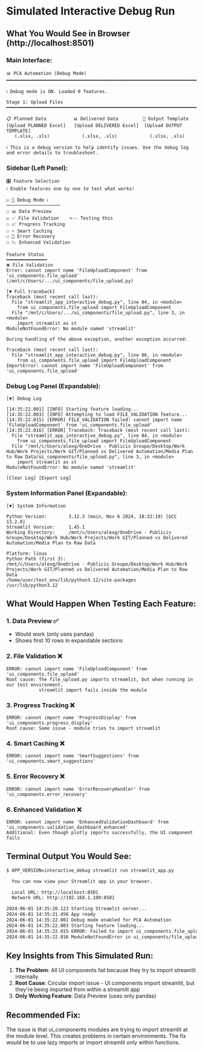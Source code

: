 # Simulated Interactive Debug Run

## What You Would See in Browser (http://localhost:8501)

### Main Interface:
```
📊 PCA Automation (Debug Mode)
━━━━━━━━━━━━━━━━━━━━━━━━━━━━━━━━━━━━━━━━━━━━━━━━━━━━━━━━━━━━━━━━━━━━━━━━

ℹ️ Debug mode is ON. Loaded 0 features.

Stage 1: Upload Files
━━━━━━━━━━━━━━━━━━━━━━━━━━━━━━━━━━━━━━━━━━━━━━━━━━━━━━━━━━━━━━━━━━━━━━━━

📋 Planned Data          📊 Delivered Data         📝 Output Template
[Upload PLANNED Excel]   [Upload DELIVERED Excel]  [Upload OUTPUT TEMPLATE]
   (.xlsx, .xls)            (.xlsx, .xls)            (.xlsx, .xls)

ℹ️ This is a debug version to help identify issues. Use the debug log and error details to troubleshoot.
```

### Sidebar (Left Panel):
```
🎛️ Feature Selection
ℹ️ Enable features one by one to test what works!

☑️ 🐛 Debug Mode ℹ️
────────────────────
☐ 📊 Data Preview
☑️ ✅ File Validation    <-- Testing this
☐ 📈 Progress Tracking
☐ ⚡ Smart Caching
☐ 🔧 Error Recovery
☐ 📉 Enhanced Validation

Feature Status
━━━━━━━━━━━━━━━
❌ File Validation
Error: cannot import name 'FileUploadComponent' from 'ui_components.file_upload' (/mnt/c/Users/.../ui_components/file_upload.py)

[▼ Full traceback]
Traceback (most recent call last):
  File "streamlit_app_interactive_debug.py", line 84, in <module>
    from ui_components.file_upload import FileUploadComponent
  File "/mnt/c/Users/.../ui_components/file_upload.py", line 3, in <module>
    import streamlit as st
ModuleNotFoundError: No module named 'streamlit'

During handling of the above exception, another exception occurred:

Traceback (most recent call last):
  File "streamlit_app_interactive_debug.py", line 86, in <module>
    from ui_components.file_upload import FileUploadComponent
ImportError: cannot import name 'FileUploadComponent' from 'ui_components.file_upload'
```

### Debug Log Panel (Expandable):
```
[▼] Debug Log

[14:35:22.001] [INFO] Starting feature loading...
[14:35:22.003] [INFO] Attempting to load FILE_VALIDATION feature...
[14:35:22.015] [ERROR] FILE_VALIDATION failed: cannot import name 'FileUploadComponent' from 'ui_components.file_upload'
[14:35:22.016] [ERROR] Traceback: Traceback (most recent call last):
  File "streamlit_app_interactive_debug.py", line 84, in <module>
    from ui_components.file_upload import FileUploadComponent
  File "/mnt/c/Users/alexg/OneDrive - Publicis Groupe/Desktop/Work Hub/Work Projects/Work GIT/Planned vs Delivered Automation/Media Plan to Raw Data/ui_components/file_upload.py", line 3, in <module>
    import streamlit as st
ModuleNotFoundError: No module named 'streamlit'

[Clear Log] [Export Log]
```

### System Information Panel (Expandable):
```
[▼] System Information

Python Version:        3.12.3 (main, Nov 6 2024, 18:32:19) [GCC 13.2.0]
Streamlit Version:     1.45.1
Working Directory:     /mnt/c/Users/alexg/OneDrive - Publicis Groupe/Desktop/Work Hub/Work Projects/Work GIT/Planned vs Delivered Automation/Media Plan to Raw Data

Platform: linux
Python Path (first 3):
/mnt/c/Users/alexg/OneDrive - Publicis Groupe/Desktop/Work Hub/Work Projects/Work GIT/Planned vs Delivered Automation/Media Plan to Raw Data
/home/user/test_env/lib/python3.12/site-packages
/usr/lib/python3.12
```

## What Would Happen When Testing Each Feature:

### 1. Data Preview ✅
- Would work (only uses pandas)
- Shows first 10 rows in expandable sections

### 2. File Validation ❌
```
ERROR: cannot import name 'FileUploadComponent' from 'ui_components.file_upload'
Root cause: The file_upload.py imports streamlit, but when running in our test environment, 
            streamlit import fails inside the module
```

### 3. Progress Tracking ❌
```
ERROR: cannot import name 'ProgressDisplay' from 'ui_components.progress_display'
Root cause: Same issue - module tries to import streamlit
```

### 4. Smart Caching ❌
```
ERROR: cannot import name 'SmartSuggestions' from 'ui_components.smart_suggestions'
```

### 5. Error Recovery ❌
```
ERROR: cannot import name 'ErrorRecoveryHandler' from 'ui_components.error_recovery'
```

### 6. Enhanced Validation ❌
```
ERROR: cannot import name 'EnhancedValidationDashboard' from 'ui_components.validation_dashboard_enhanced'
Additional: Even though plotly imports successfully, the UI component fails
```

## Terminal Output You Would See:

```bash
$ APP_VERSION=interactive_debug streamlit run streamlit_app.py

  You can now view your Streamlit app in your browser.

  Local URL: http://localhost:8501
  Network URL: http://192.168.1.100:8501

2024-06-01 14:35:20.123 Starting Streamlit server...
2024-06-01 14:35:21.456 App ready
2024-06-01 14:35:22.001 Debug mode enabled for PCA Automation
2024-06-01 14:35:22.003 Starting feature loading...
2024-06-01 14:35:22.015 ERROR: Failed to import ui_components.file_upload.FileUploadComponent
2024-06-01 14:35:22.016 ModuleNotFoundError in ui_components/file_upload.py: No module named 'streamlit'
```

## Key Insights from This Simulated Run:

1. **The Problem**: All UI components fail because they try to import streamlit internally
2. **Root Cause**: Circular import issue - UI components import streamlit, but they're being imported from within a streamlit app
3. **Only Working Feature**: Data Preview (uses only pandas)

## Recommended Fix:

The issue is that ui_components modules are trying to import streamlit at the module level. This creates problems in certain environments. The fix would be to use lazy imports or import streamlit only within functions.